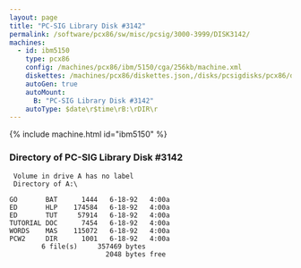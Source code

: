 ```yaml
---
layout: page
title: "PC-SIG Library Disk #3142"
permalink: /software/pcx86/sw/misc/pcsig/3000-3999/DISK3142/
machines:
  - id: ibm5150
    type: pcx86
    config: /machines/pcx86/ibm/5150/cga/256kb/machine.xml
    diskettes: /machines/pcx86/diskettes.json,/disks/pcsigdisks/pcx86/diskettes.json
    autoGen: true
    autoMount:
      B: "PC-SIG Library Disk #3142"
    autoType: $date\r$time\rB:\rDIR\r
---
```


{% include machine.html id="ibm5150" %}

### Directory of PC-SIG Library Disk #3142

     Volume in drive A has no label
     Directory of A:\

    GO       BAT      1444   6-18-92   4:00a
    ED       HLP    174584   6-18-92   4:00a
    ED       TUT     57914   6-18-92   4:00a
    TUTORIAL DOC      7454   6-18-92   4:00a
    WORDS    MAS    115072   6-18-92   4:00a
    PCW2     DIR      1001   6-18-92   4:00a
            6 file(s)     357469 bytes
                            2048 bytes free
